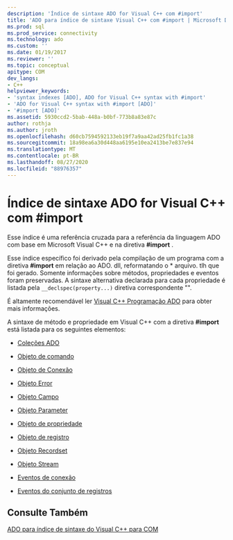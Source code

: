 ```yaml
---
description: 'Índice de sintaxe ADO for Visual C++ com #import'
title: 'ADO para índice de sintaxe Visual C++ com #import | Microsoft Docs'
ms.prod: sql
ms.prod_service: connectivity
ms.technology: ado
ms.custom: ''
ms.date: 01/19/2017
ms.reviewer: ''
ms.topic: conceptual
apitype: COM
dev_langs:
- C++
helpviewer_keywords:
- 'syntax indexes [ADO], ADO for Visual C++ syntax with #import'
- 'ADO for Visual C++ syntax with #import [ADO]'
- '#import [ADO]'
ms.assetid: 5930ccd2-5bab-448a-b0bf-773b8a83e87c
author: rothja
ms.author: jroth
ms.openlocfilehash: d60cb7594592133eb19f7a9aa42ad25fb1fc1a38
ms.sourcegitcommit: 18a98ea6a30d448aa6195e10ea2413be7e837e94
ms.translationtype: MT
ms.contentlocale: pt-BR
ms.lasthandoff: 08/27/2020
ms.locfileid: "88976357"
---
```

# <a name="ado-for-visual-c-syntax-index-with-import"></a>Índice de sintaxe ADO for Visual C++ com #import
Esse índice é uma referência cruzada para a referência da linguagem ADO com base em Microsoft Visual C++ e na diretiva **#import** .  
  
 Esse índice específico foi derivado pela compilação de um programa com a diretiva **#import** em relação ao ADO. dll, reformatando o \* arquivo. tlh que foi gerado. Somente informações sobre métodos, propriedades e eventos foram preservadas. A sintaxe alternativa declarada para cada propriedade é listada pela `__declspec(property...)` diretiva correspondente "".  
  
 É altamente recomendável ler [Visual C++ Programação ADO](../../guide/appendixes/visual-c-ado-programming.md) para obter mais informações.  
  
 A sintaxe de método e propriedade em Visual C++ com a diretiva **#import** está listada para os seguintes elementos:  
  
-   [Coleções ADO](./collections-visual-c-syntax-index-with-sharpimport.md)  
  
-   [Objeto de comando](./command-visual-c-syntax-index-with-sharpimport.md)  
  
-   [Objeto de Conexão](./connection-visual-c-syntax-index-with-sharpimport.md)  
  
-   [Objeto Error](./error-visual-c-syntax-index-with-sharpimport.md)  
  
-   [Objeto Campo](./field-visual-c-syntax-index-with-sharpimport.md)  
  
-   [Objeto Parameter](./parameter-visual-c-syntax-index-with-sharpimport.md)  
  
-   [Objeto de propriedade](./property-visual-c-syntax-index-with-sharpimport.md)  
  
-   [Objeto de registro](./record-visual-c-syntax-index-with-sharpimport.md)  
  
-   [Objeto Recordset](./recordset-visual-c-syntax-index-with-sharpimport.md)  
  
-   [Objeto Stream](./stream-visual-c-syntax-index-with-sharpimport.md)  
  
-   [Eventos de conexão](./connectionevents-visual-c-syntax-index-with-sharpimport.md)  
  
-   [Eventos do conjunto de registros](./recordsetevents-visual-c-syntax-index-with-sharpimport.md)  
  
## <a name="see-also"></a>Consulte Também  
 [ADO para índice de sintaxe do Visual C++ para COM](./ado-for-visual-c-syntax-index-for-com.md)